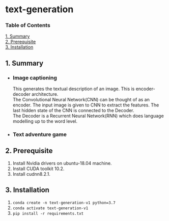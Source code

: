 # text-generation
### Table of Contents  
[1. Summary](#summary)  
[2. Prerequisite](#prerequisite)  
[3. Installation](#installation)  

## <a name="summary"/>1. Summary
  - ### Image captioning
    This generates the textual description of an image. This is encoder-decoder architecture.  
    The Convolutional Neural Network(CNN) can be thought of as an encoder. The input image is given to CNN to extract the features. The last hidden state of the CNN is connected to the Decoder.  
    The Decoder is a Recurrent Neural Network(RNN) which does language modelling up to the word level.
  - ### Text adventure game

## <a name="prerequisite"/>2. Prerequisite
1. Install Nvidia drivers on ubuntu-18.04 machine.
2. Install CUDA toolkit 10.2.
3. Install cudnn8.2.1.


## <a name="installation"/>3. Installation
1. ```conda create -n text-generation-v1 python=3.7```
2. ```conda activate text-generation-v1```
3. ```pip install -r requirements.txt```
